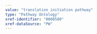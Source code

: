 ```yaml
---
value: "translation initiation pathway"
type: "Pathway Ontology"
xref-identifier: "0000580"
xref-dataSource: "PW"
---
```

